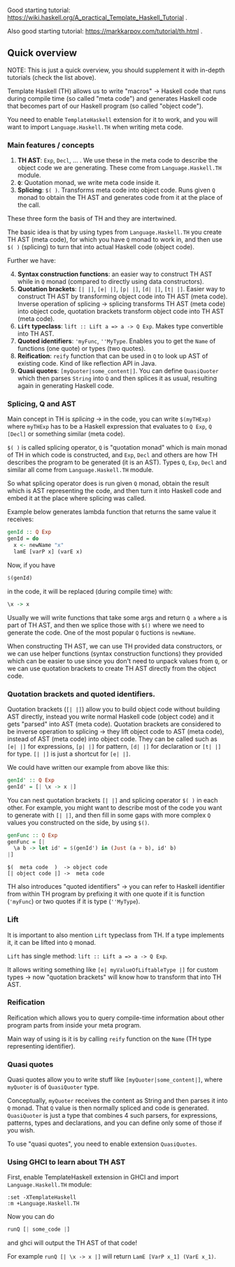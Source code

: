 Good starting tutorial: https://wiki.haskell.org/A_practical_Template_Haskell_Tutorial .

Also good starting tutorial: https://markkarpov.com/tutorial/th.html .

## Quick overview

NOTE: This is just a quick overview, you should supplement it with in-depth tutorials (check the list above).

Template Haskell (TH) allows us to write "macros" -> Haskell code that runs during compile time (so called "meta code") and generates Haskell code that becomes part of our Haskell program (so called "object code").

You need to enable `TemplateHaskell` extension for it to work, and you will want to import `Language.Haskell.TH` when writing meta code.

### Main features / concepts
1. **TH AST**: `Exp`, `Decl`, ... . We use these in the meta code to describe the object code we are generating. These come from `Language.Haskell.TH` module.
2. **`Q`**: Quotation monad, we write meta code inside it.
3. **Splicing**: `$( )`. Transforms meta code into object code. Runs given `Q` monad to obtain the TH AST and generates code from it at the place of the call.

These three form the basis of TH and they are intertwined.

The basic idea is that by using types from `Language.Haskell.TH` you create TH AST (meta code), for which you have `Q` monad to work in, and then use `$( )` (splicing) to turn that into actual Haskell code (object code).

Further we have:

4. **Syntax construction functions**: an easier way to construct TH AST while in `Q` monad (compared to directly using data constructors).
5. **Quotation brackets**: `[| |]`, `[e| |]`, `[p| |]`, `[d| |]`, `[t| |]`. Easier way to construct TH AST by transforming object code into TH AST (meta code). Inverse operation of splicing -> splicing transforms TH AST (meta code) into object code, quotation brackets transform object code into TH AST (meta code).
6. **`Lift` typeclass**: `lift :: Lift a => a -> Q Exp`. Makes type convertible into TH AST.
7. **Quoted identifiers**: `'myFunc`, `''MyType`. Enables you to get the `Name` of functions (one quote) or types (two quotes).
8. **Reification**: `reify` function that can be used in `Q` to look up AST of existing code. Kind of like reflection API in Java.
9. **Quasi quotes**: `[myQuoter|some_content|]`. You can define `QuasiQuoter` which then parses `String` into `Q` and then splices it as usual, resulting again in generating Haskell code.

### Splicing, Q and AST
Main concept in TH is *splicing* -> in the code, you can write `$(myTHExp)` where `myTHExp` has to be a Haskell expression that evaluates to `Q Exp`, `Q [Decl]` or something similar (meta code).

`$( )` is called splicing operator, `Q` is "quotation monad" which is main monad of TH in which code is constructed, and `Exp`, `Decl` and others are how TH describes the program to be generated (it is an AST). Types `Q`, `Exp`, `Decl` and similar all come from `Language.Haskell.TH` module.

So what splicing operator does is run given `Q` monad, obtain the result which is AST representing the code, and then turn it into Haskell code and embed it at the place where splicing was called.

Example below generates lambda function that returns the same value it receives:
```hs
genId :: Q Exp
genId = do
  x <- newName "x"
  lamE [varP x] (varE x)
```

Now, if you have
```hs
$(genId)
```
in the code, it will be replaced (during compile time) with:
```hs
\x -> x
```

Usually we will write functions that take some args and return `Q a` where `a` is part of TH AST, and then we splice those with `$()` where we need to generate the code.
One of the most popular `Q` fuctions is `newName`.

When constructing TH AST, we can use TH provided data constructors, or we can use helper functions (syntax construction functions) they provided which can be easier to use since you don't need to unpack values from `Q`, or we can use quotation brackets to create TH AST directly from the object code.

### Quotation brackets and quoted identifiers.

Quotation brackets (`[| |]`) allow you to build object code without building AST directly, instead you write normal Haskell code (object code) and it gets "parsed" into AST (meta code).
Quotation brackets are considered to be inverse operation to splicing -> they lift object code to AST (meta code), instead of AST (meta code) into object code.
They can be called such as `[e| |]` for expressions, `[p| |]` for pattern, `[d| |]` for declaration or `[t| |]` for type.
`[| |]` is just a shortcut for `[e| |]`.

We could have written our example from above like this:
```hs
genId' :: Q Exp
genId' = [| \x -> x |]
```

You can nest quotation brackets `[| |]` and splicing operator `$( )` in each other.
For example, you might want to describe most of the code you want to generate with `[| |]`, and then fill in some gaps with more complex `Q` values you constructed on the side, by using `$()`.

```hs
genFunc :: Q Exp
genFunc = [|
  \a b -> let id' = $(genId') in (Just (a + b), id' b)
|]
```

```
$(  meta code  )  -> object code
[| object code |] ->  meta code
```

TH also introduces "quoted identifiers" -> you can refer to Haskell identifier from within TH program by prefixing it with one quote if it is function (`'myFunc`) or two quotes if it is type (`''MyType`).

### Lift

It is important to also mention `Lift` typeclass from TH. If a type implements it, it can be lifted into `Q` monad.

`Lift` has single method: `lift :: Lift a => a -> Q Exp`.

It allows writing something like `[e| myValueOfLiftableType |]` for custom types -> now "quotation brackets" will know how to transform that into TH AST.

### Reification

Reification which allows you to query compile-time information about other program parts from inside your meta program.

Main way of using is it is by calling `reify` function on the `Name` (TH type representing identifier).

### Quasi quotes

Quasi quotes allow you to write stuff like `[myQuoter|some_content|]`, where `myQuoter` is of `QuasiQuoter` type.

Conceptually, `myQuoter` receives the content as String and then parses it into `Q` monad. That `Q` value is then normally spliced and code is generated.
`QuasiQuoter` is just a type that combines 4 such parsers, for expressions, patterns, types and declarations, and you can define only some of those if you wish.

To use "quasi quotes", you need to enable extension `QuasiQuotes`.

### Using GHCI to learn about TH AST

First, enable TemplateHaskell extension in GHCI and import `Language.Haskell.TH` module:
```
:set -XTemplateHaskell
:m +Language.Haskell.TH
```

Now you can do

```hs
runQ [| some_code |]
```

and ghci will output the TH AST of that code! 

For example `runQ [| \x -> x |]` will return `LamE [VarP x_1] (VarE x_1)`.

